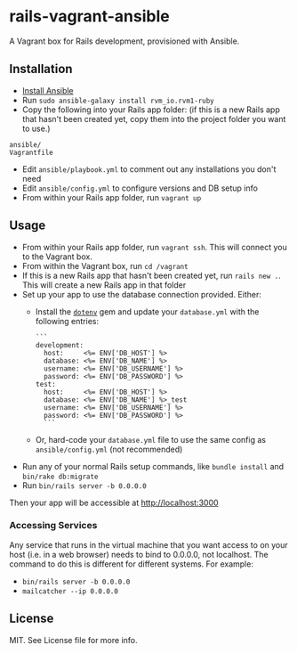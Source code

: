 # rails-vagrant-ansible

A Vagrant box for Rails development, provisioned with Ansible.

## Installation

- [Install Ansible](http://docs.ansible.com/ansible/intro_installation.html)
- Run `sudo ansible-galaxy install rvm_io.rvm1-ruby`
- Copy the following into your Rails app folder: (if this is a new Rails app that hasn't been created yet, copy them into the project folder you want to use.)

```
ansible/
Vagrantfile
```

- Edit `ansible/playbook.yml` to comment out any installations you don't need
- Edit `ansible/config.yml` to configure versions and DB setup info
- From within your Rails app folder, run `vagrant up`

## Usage

- From within your Rails app folder, run `vagrant ssh`. This will connect you to the Vagrant box.
- From within the Vagrant box, run `cd /vagrant`
- If this is a new Rails app that hasn't been created yet, run `rails new .`. This will create a new Rails app in that folder
- Set up your app to use the database connection provided. Either:
  - Install the [`dotenv`](https://github.com/bkeepers/dotenv) gem and update your `database.yml` with the following entries:

        ```
        development:
          host:     <%= ENV['DB_HOST'] %>
          database: <%= ENV['DB_NAME'] %>
          username: <%= ENV['DB_USERNAME'] %>
          password: <%= ENV['DB_PASSWORD'] %>
        test:
          host:     <%= ENV['DB_HOST'] %>
          database: <%= ENV['DB_NAME'] %>_test
          username: <%= ENV['DB_USERNAME'] %>
          password: <%= ENV['DB_PASSWORD'] %>
          ```

  - Or, hard-code your `database.yml` file to use the same config as `ansible/config.yml` (not recommended)
- Run any of your normal Rails setup commands, like `bundle install` and `bin/rake db:migrate`
- Run `bin/rails server -b 0.0.0.0`

Then your app will be accessible at [http://localhost:3000](http://localhost:3000)

### Accessing Services

Any service that runs in the virtual machine that you want access to on your host (i.e. in a web browser) needs to bind to 0.0.0.0, not localhost. The command to do this is different for different systems. For example:

- `bin/rails server -b 0.0.0.0`
- `mailcatcher --ip 0.0.0.0`

## License

MIT. See License file for more info.
